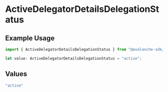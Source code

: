 # ActiveDelegatorDetailsDelegationStatus

## Example Usage

```typescript
import { ActiveDelegatorDetailsDelegationStatus } from "@avalanche-sdk/sdk/data/models/components";

let value: ActiveDelegatorDetailsDelegationStatus = "active";
```

## Values

```typescript
"active"
```